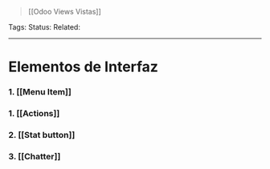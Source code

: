 > [[Odoo Views Vistas]]

Tags: 
Status: 
Related: 

___

# Elementos de Interfaz

### 1. [[Menu Item]]
### 1. [[Actions]]
### 2. [[Stat button]]
### 3. [[Chatter]]